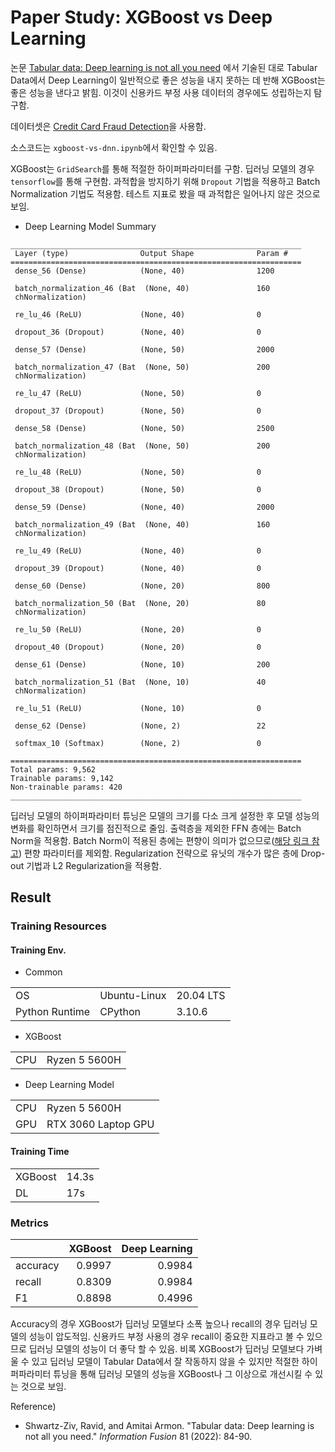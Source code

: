 # Paper Study: XGBoost vs Deep Learning
논문 [Tabular data: Deep learning is not all you need](https://www.sciencedirect.com/science/article/pii/S1566253521002360) 에서 기술된 대로 Tabular Data에서 Deep Learning이 일반적으로 좋은 성능을 내지 못하는 데 반해 XGBoost는 좋은 성능을 낸다고 밝힘. 이것이 신용카드 부정 사용 데이터의 경우에도 성립하는지 탐구함.

데이터셋은 [Credit Card Fraud Detection](https://www.kaggle.com/datasets/mlg-ulb/creditcardfraud)을 사용함.

소스코드는 `xgboost-vs-dnn.ipynb`에서 확인할 수 있음.

XGBoost는 `GridSearch`를 통해 적절한 하이퍼파라미터를 구함. 딥러닝 모델의 경우 `tensorflow`를 통해 구현함. 과적합을 방지하기 위해 `Dropout` 기법을 적용하고 Batch Normalization 기법도 적용함. 테스트 지표로 봤을 때 과적합은 일어나지 않은 것으로 보임.

- Deep Learning Model Summary

```
_________________________________________________________________
 Layer (type)                Output Shape              Param #   
=================================================================
 dense_56 (Dense)            (None, 40)                1200      
                                                                 
 batch_normalization_46 (Bat  (None, 40)               160       
 chNormalization)                                                
                                                                 
 re_lu_46 (ReLU)             (None, 40)                0         
                                                                 
 dropout_36 (Dropout)        (None, 40)                0         
                                                                 
 dense_57 (Dense)            (None, 50)                2000      
                                                                 
 batch_normalization_47 (Bat  (None, 50)               200       
 chNormalization)                                                
                                                                 
 re_lu_47 (ReLU)             (None, 50)                0         
                                                                 
 dropout_37 (Dropout)        (None, 50)                0         
                                                                 
 dense_58 (Dense)            (None, 50)                2500      
                                                                 
 batch_normalization_48 (Bat  (None, 50)               200       
 chNormalization)                                                
                                                                 
 re_lu_48 (ReLU)             (None, 50)                0         
                                                                 
 dropout_38 (Dropout)        (None, 50)                0         
                                                                 
 dense_59 (Dense)            (None, 40)                2000      
                                                                 
 batch_normalization_49 (Bat  (None, 40)               160       
 chNormalization)                                                
                                                                 
 re_lu_49 (ReLU)             (None, 40)                0         
                                                                 
 dropout_39 (Dropout)        (None, 40)                0         
                                                                 
 dense_60 (Dense)            (None, 20)                800       
                                                                 
 batch_normalization_50 (Bat  (None, 20)               80        
 chNormalization)
                                                                 
 re_lu_50 (ReLU)             (None, 20)                0         
                                                                 
 dropout_40 (Dropout)        (None, 20)                0         
                                                                 
 dense_61 (Dense)            (None, 10)                200       
                                                                 
 batch_normalization_51 (Bat  (None, 10)               40        
 chNormalization)                                                
                                                                 
 re_lu_51 (ReLU)             (None, 10)                0         
                                                                 
 dense_62 (Dense)            (None, 2)                 22        
                                                                 
 softmax_10 (Softmax)        (None, 2)                 0         
                                                                 
=================================================================
Total params: 9,562
Trainable params: 9,142
Non-trainable params: 420
_________________________________________________________________
```

딥러닝 모델의 하이퍼파라미터 튜닝은 모델의 크기를 다소 크게 설정한 후 모델 성능의 변화를 확인하면서 크기를 점진적으로 줄임. 출력층을 제외한 FFN 층에는 Batch Norm을 적용함. Batch Norm이 적용된 층에는 편향이 의미가 없으므로([해당 링크 참고](https://sol1archive.github.io/note/step2-6)) 편향 파라미터를 제외함. Regularization 전략으로 유닛의 개수가 많은 층에 Drop-out 기법과 L2 Regularization을 적용함. 

## Result

### Training Resources
#### Training Env.
- Common

||||
|-|-|-|
|OS|Ubuntu-Linux|20.04 LTS|
|Python Runtime|CPython|3.10.6|

- XGBoost

|||
|-|-|
|CPU|Ryzen 5 5600H|

- Deep Learning Model

|||
|-|-|
|CPU|Ryzen 5 5600H|
|GPU|RTX 3060 Laptop GPU|

#### Training Time

|||
|-|-|
|XGBoost|14.3s|
|DL|17s|

### Metrics

||XGBoost|Deep Learning|
|-|-:|-:|
|accuracy|0.9997|0.9984|
|recall|0.8309|0.9984|
|F1|0.8898|0.4996|

Accuracy의 경우 XGBoost가 딥러닝 모델보다 소폭 높으나 recall의 경우 딥러닝 모델의 성능이 압도적임. 신용카드 부정 사용의 경우 recall이 중요한 지표라고 볼 수 있으므로 딥러닝 모델의 성능이 더 좋닥 할 수 있음. 비록 XGBoost가 딥러닝 모델보다 가벼울 수 있고 딥러닝 모델이 Tabular Data에서 잘 작동하지 않을 수 있지만 적절한 하이퍼파라미터 튜닝을 통해 딥러닝 모델의 성능을 XGBoost나 그 이상으로 개선시킬 수 있는 것으로 보임.

Reference)
- Shwartz-Ziv, Ravid, and Amitai Armon. "Tabular data: Deep learning is not all you need." _Information Fusion_ 81 (2022): 84-90.
